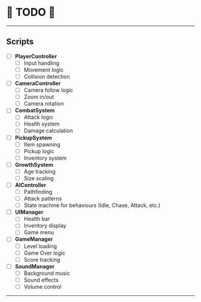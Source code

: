 # 📝 TODO 📝

---

## Scripts

- [ ] **PlayerController**
  - [ ] Input handling
  - [ ] Movement logic
  - [ ] Collision detection

- [ ] **CameraController**
  - [ ] Camera follow logic
  - [ ] Zoom in/out
  - [ ] Camera rotation

- [ ] **CombatSystem**
  - [ ] Attack logic
  - [ ] Health system
  - [ ] Damage calculation

- [ ] **PickupSystem**
  - [ ] Item spawning
  - [ ] Pickup logic
  - [ ] Inventory system

- [ ] **GrowthSystem**
  - [ ] Age tracking
  - [ ] Size scaling

- [ ] **AIController**
  - [ ] Pathfinding
  - [ ] Attack patterns
  - [ ] State machine for behaviours (Idle, Chase, Attack, etc.)

- [ ] **UIManager**
  - [ ] Health bar
  - [ ] Inventory display
  - [ ] Game menu

- [ ] **GameManager**
  - [ ] Level loading
  - [ ] Game Over logic
  - [ ] Score tracking

- [ ] **SoundManager**
  - [ ] Background music
  - [ ] Sound effects
  - [ ] Volume control

---

